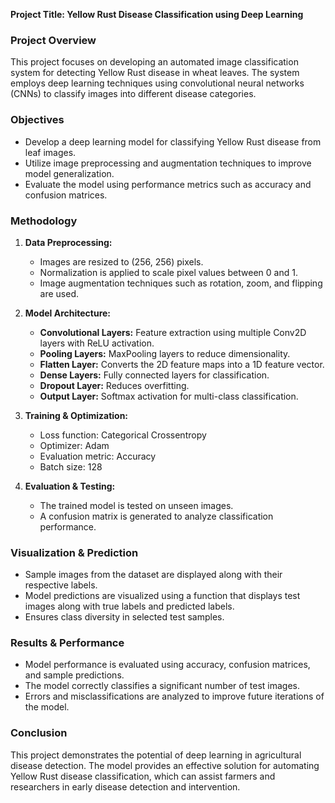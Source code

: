 **Project Title: Yellow Rust Disease Classification using Deep Learning**

### **Project Overview**
This project focuses on developing an automated image classification system for detecting Yellow Rust disease in wheat leaves. The system employs deep learning techniques using convolutional neural networks (CNNs) to classify images into different disease categories.

### **Objectives**
- Develop a deep learning model for classifying Yellow Rust disease from leaf images.
- Utilize image preprocessing and augmentation techniques to improve model generalization.
- Evaluate the model using performance metrics such as accuracy and confusion matrices.


### **Methodology**
1. **Data Preprocessing:**
   - Images are resized to (256, 256) pixels.
   - Normalization is applied to scale pixel values between 0 and 1.
   - Image augmentation techniques such as rotation, zoom, and flipping are used.

2. **Model Architecture:**
   - **Convolutional Layers:** Feature extraction using multiple Conv2D layers with ReLU activation.
   - **Pooling Layers:** MaxPooling layers to reduce dimensionality.
   - **Flatten Layer:** Converts the 2D feature maps into a 1D feature vector.
   - **Dense Layers:** Fully connected layers for classification.
   - **Dropout Layer:** Reduces overfitting.
   - **Output Layer:** Softmax activation for multi-class classification.

3. **Training & Optimization:**
   - Loss function: Categorical Crossentropy
   - Optimizer: Adam
   - Evaluation metric: Accuracy
   - Batch size: 128

4. **Evaluation & Testing:**
   - The trained model is tested on unseen images.
   - A confusion matrix is generated to analyze classification performance.
   
### **Visualization & Prediction**
- Sample images from the dataset are displayed along with their respective labels.
- Model predictions are visualized using a function that displays test images along with true labels and predicted labels.
- Ensures class diversity in selected test samples.

### **Results & Performance**
- Model performance is evaluated using accuracy, confusion matrices, and sample predictions.
- The model correctly classifies a significant number of test images.
- Errors and misclassifications are analyzed to improve future iterations of the model.

### **Conclusion**
This project demonstrates the potential of deep learning in agricultural disease detection. The model provides an effective solution for automating Yellow Rust disease classification, which can assist farmers and researchers in early disease detection and intervention.
